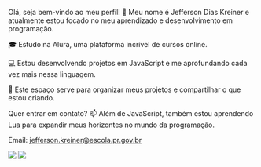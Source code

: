 Olá, seja bem-vindo ao meu perfil! 👋
Meu nome é Jefferson Dias Kreiner e atualmente estou focado no meu aprendizado e desenvolvimento em programação.

🎓 Estudo na Alura, uma plataforma incrível de cursos online.

💻 Estou desenvolvendo projetos em JavaScript e me aprofundando cada vez mais nessa linguagem.

📂 Este espaço serve para organizar meus projetos e compartilhar o que estou criando.

Quer entrar em contato? 📫
Além de JavaScript, também estou aprendendo Lua para expandir meus horizontes no mundo da programação.

Email: jefferson.kreiner@escola.pr.gov.br


![](https://media.tenor.com/s4UI9q7QDE8AAAAM/running-away-chicken.gif)
![](https://media.tenor.com/fudT2_4AY7AAAAAj/huh-meme-huh.gif)
